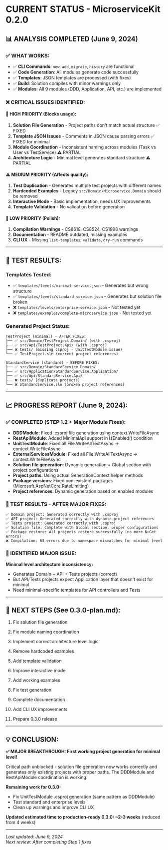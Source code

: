 # CURRENT STATUS - MicroserviceKit 0.2.0

## 📊 ANALYSIS COMPLETED (June 9, 2024)

### ✅ WHAT WORKS:
- ✅ **CLI Commands**: `new`, `add`, `migrate`, `history` are functional
- ✅ **Code Generation**: All modules generate code successfully
- ✅ **Templates**: JSON templates are processed (with fixes)
- ✅ **Build**: Solution compiles with minor warnings only
- ✅ **Modules**: All 9 modules (DDD, Application, API, etc.) are implemented

### ❌ CRITICAL ISSUES IDENTIFIED:

#### 🚨 **HIGH PRIORITY** (Blocks usage):
1. **Solution File Generation** - Project paths don't match actual structure ✅ FIXED
2. **Template JSON Issues** - Comments in JSON cause parsing errors ✅ FIXED for minimal
3. **Module Coordination** - Inconsistent naming across modules (Task vs User vs TestService) ⚠️ PARTIAL
4. **Architecture Logic** - Minimal level generates standard structure ⚠️ PARTIAL

#### ⚠️ **MEDIUM PRIORITY** (Affects quality):
1. **Test Duplication** - Generates multiple test projects with different names
2. **Hardcoded Examples** - Legacy `src/Domain/Microservice.Domain` should be removed
3. **Interactive Mode** - Basic implementation, needs UX improvements
4. **Template Validation** - No validation before generation

#### 📝 **LOW PRIORITY** (Polish):
1. **Compilation Warnings** - CS8618, CS8524, CS1998 warnings
2. **Documentation** - README outdated, missing examples
3. **CLI UX** - Missing `list-templates`, `validate`, `dry-run` commands

---

## 🧪 TEST RESULTS:

### Templates Tested:
- ✅ `templates/levels/minimal-service.json` - Generates but wrong structure
- ✅ `templates/levels/standard-service.json` - Generates but solution file broken
- ❌ `templates/levels/enterprise-service.json` - Not tested yet
- ❌ `templates/examples/complete-microservice.json` - Not tested yet

### Generated Project Status:
```
TestProject (minimal) - AFTER FIXES:
├── ✅ src/Domain/TestProject.Domain/ (with .csproj)
├── ✅ src/Api/TestProject.Api/ (with .csproj)
├── ❌ tests/ (missing csproj - UnitTestModule issue)
└── ✅ TestProject.sln (correct project references)

StandardService (standard) - BEFORE FIXES:
├── ✅ src/Domain/StandardService.Domain/
├── ✅ src/Application/StandardService.Application/
├── ✅ src/Api/StandardService.Api/
├── ❌ tests/ (duplicate projects)
└── ❌ StandardService.sln (broken project references)
```

---

## 📈 PROGRESS REPORT (June 9, 2024):

### ✅ COMPLETED (STEP 1.2 + Major Module Fixes):
- **DDDModule**: Fixed .csproj file generation using context.WriteFileAsync
- **RestApiModule**: Added MinimalApi support in IsEnabled() condition  
- **UnitTestModule**: Fixed all File.WriteAllTextAsync → context.WriteFileAsync
- **ExternalServicesModule**: Fixed all File.WriteAllTextAsync → context.WriteFileAsync
- **Solution file generation**: Dynamic generation + Global section with project configurations
- **Project paths**: Using actual GenerationContext helper methods
- **Package versions**: Fixed non-existent packages (Microsoft.AspNetCore.RateLimiting)
- **Project references**: Dynamic generation based on enabled modules

### 🎯 TEST RESULTS - AFTER MAJOR FIXES:
```
✅ Domain project: Generated correctly with .csproj
✅ API project: Generated correctly with dynamic project references
✅ Tests project: Generated correctly with .csproj
✅ Solution file: Complete with Global section, proper configurations
✅ Package restore: All projects restore successfully (no more NuGet errors)
❌ Compilation: 63 errors due to namespace mismatches for minimal level
```

### 🔄 IDENTIFIED MAJOR ISSUE:
**Minimal level architecture inconsistency:**
- Generates Domain + API + Tests projects (correct)
- But API/Tests projects expect Application layer that doesn't exist for minimal
- Need minimal-specific templates for API controllers and Tests

---

## 🎯 NEXT STEPS (See 0.3.0-plan.md):

1. Fix solution file generation
2. Fix module naming coordination  
3. Implement correct architecture level logic
4. Remove hardcoded examples

1. Add template validation
2. Improve interactive mode
3. Add working examples
4. Fix test generation
1. Complete documentation
2. Add CLI UX improvements
3. Prepare 0.3.0 release

---

## 💡 CONCLUSION:

**✅ MAJOR BREAKTHROUGH: First working project generation for minimal level!**

Critical path unblocked - solution file generation now works correctly and generates only existing projects with proper paths. The DDDModule and RestApiModule coordination is working.

**Remaining work for 0.3.0:**
- Fix UnitTestModule .csproj generation (same pattern as DDDModule)
- Test standard and enterprise levels
- Clean up warnings and improve CLI UX

**Updated estimated time to production-ready 0.3.0: ~2-3 weeks** (reduced from 4 weeks)

---

*Last updated: June 9, 2024*  
*Next review: After completing Step 1 fixes* 